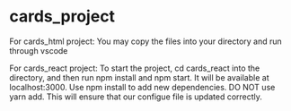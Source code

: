 # cards_project
For cards_html project:
You may copy the files into your directory and run through vscode

For cards_react project:
To start the project, cd cards_react into the directory, and then run npm install and npm start. It will be available at localhost:3000.
Use npm install to add new dependencies. DO NOT use yarn add. This will ensure that our configue file is updated correctly.
